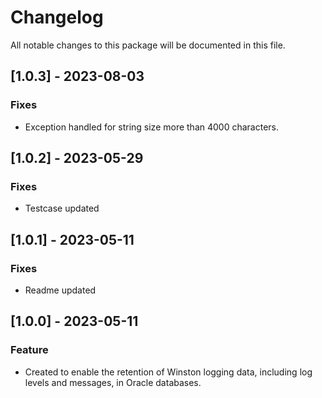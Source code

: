 # Changelog
All notable changes to this package will be documented in this file.

## [1.0.3] - 2023-08-03
### Fixes
-   Exception handled for string size more than 4000 characters.

## [1.0.2] - 2023-05-29
### Fixes
-   Testcase updated

## [1.0.1] - 2023-05-11
### Fixes
-   Readme updated

## [1.0.0] - 2023-05-11
### Feature
-   Created to enable the retention of Winston logging data, including log levels and messages, in Oracle databases.